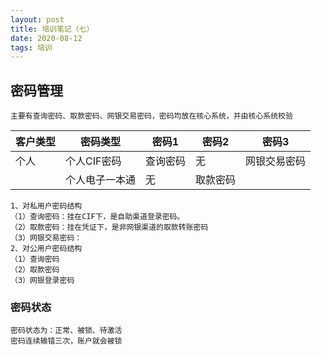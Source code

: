 ```yaml
---
layout: post
title: 培训笔记（七）
date: 2020-08-12
tags: 培训
---
```



## 密码管理

```
主要有查询密码、取款密码、网银交易密码，密码均放在核心系统，并由核心系统校验
```
| 客户类型 | 密码类型 | 密码1 | 密码2| 密码3 |
| --- | --- | --- | --- | --- |
| 个人 | 个人CIF密码 | 查询密码 | 无 | 网银交易密码 |
|      | 个人电子一本通 | 无 | 取款密码 |



```
1、对私用户密码结构
（1）查询密码：挂在CIF下，是自助渠道登录密码。
（2）取款密码：挂在凭证下，是非网银渠道的取款转账密码
（3）网银交易密码：
2、对公用户密码结构
（1）查询密码
（2）取款密码
（3）网银登录密码
```


### 密码状态
```
密码状态为：正常、被锁、待激活
密码连续输错三次，账户就会被锁
```























